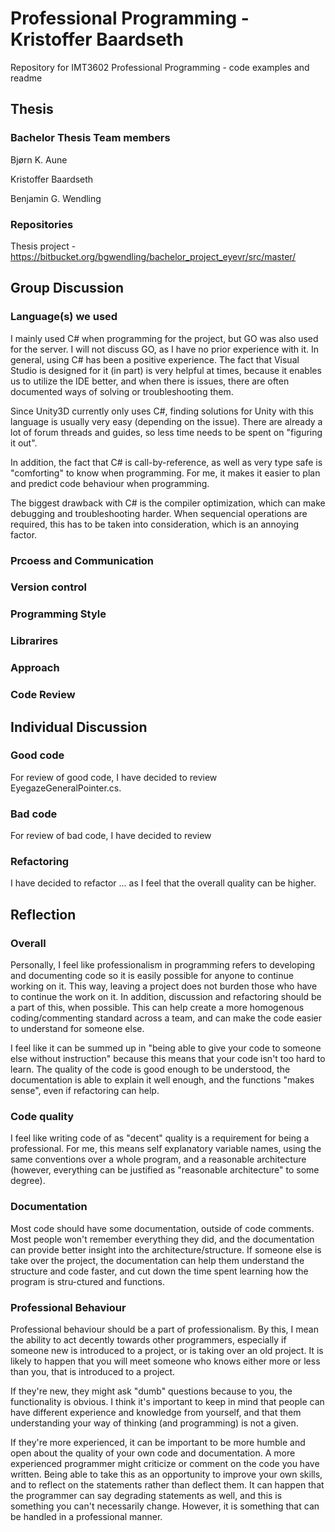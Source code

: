 # Professional Programming - Kristoffer Baardseth
Repository for IMT3602 Professional Programming - code examples and readme

## Thesis
### Bachelor Thesis Team members
Bjørn K. Aune

Kristoffer Baardseth

Benjamin G. Wendling

### Repositories
Thesis project - https://bitbucket.org/bgwendling/bachelor_project_eyevr/src/master/

## Group Discussion
### Language(s) we used
I mainly used C# when programming for the project, but GO was also used for the server. I will not discuss GO, as I have no prior experience with it.
In general, using C# has been a positive experience. The fact that Visual Studio is designed for it (in part) is very helpful at times, because it enables us to utilize the IDE better, and when there is issues, there are often documented ways of solving or troubleshooting them.

Since Unity3D currently only uses C#, finding solutions for Unity with this language is usually very easy (depending on the issue). There are already a lot of forum threads and guides, so less time needs to be spent on "figuring it out".

In addition, the fact that C# is call-by-reference, as well as very type safe is "comforting" to know when programming. For me, it makes it easier to plan and predict code behaviour when programming.

The biggest drawback with C# is the compiler optimization, which can make debugging and troubleshooting harder. When sequencial operations are required, this has to be taken into consideration, which is an annoying factor.

### Prcoess and Communication

### Version control

### Programming Style

### Librarires

### Approach

### Code Review

## Individual Discussion
### Good code
For review of good code, I have decided to review EyegazeGeneralPointer.cs.



### Bad code
For review of bad code, I have decided to review

### Refactoring
I have decided to refactor ... as I feel that the overall quality can be higher.

## Reflection

### Overall
Personally, I feel like professionalism in programming refers to developing and documenting code so it is easily possible for anyone to continue working on it. This way, leaving a project does not burden those who have to continue the work on it. In addition, discussion and refactoring should be a part of this, when possible. This can help create a more homogenous coding/commenting standard across a team, and can make the code easier to understand for someone else.

I feel like it can be summed up in "being able to give your code to someone else without instruction" because this means that your code isn't too hard to learn. The quality of the code is good enough to be understood, the documentation is able to explain it well enough, and the functions "makes sense", even if refactoring can help.

### Code quality
I feel like writing code of as "decent" quality is a requirement for being a professional. For me, this means self explanatory variable names, using the same conventions over a whole program, and a reasonable architecture (however, everything can be justified as "reasonable architecture" to some degree).

### Documentation
Most code should have some documentation, outside of code comments. Most people won't remember everything they did, and the documentation can provide better insight into the architecture/structure. If someone else is take over the project, the documentation can help them understand the structure and code faster, and cut down the time spent learning how the program is stru-ctured and functions.

### Professional Behaviour
Professional behaviour should be a part of professionalism. By this, I mean the ability to act decently towards other programmers, especially if someone new is introduced to a project, or is taking over an old project. It is likely to happen that you will meet someone who knows either more or less than you, that is introduced to a project. 

If they're new, they might ask "dumb" questions because to you, the functionality is obvious. I think it's important to keep in mind that people can have different experience and knowledge from yourself, and that them understanding your way of thinking (and programming) is not a given. 

If they're more experienced, it can be important to be more humble and open about the quality of your own code and documentation. A more experienced programmer might criticize or comment on the code you have written. Being able to take this as an opportunity to improve your own skills, and to reflect on the statements rather than deflect them. It can happen that the programmer can say degrading statements as well, and this is something you can't necessarily change. However, it is something that can be handled in a professional manner.
